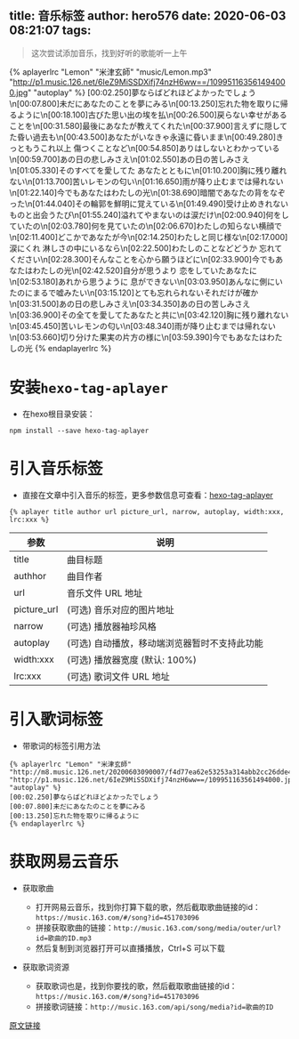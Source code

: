 title: 音乐标签
author: hero576
date: 2020-06-03 08:21:07
tags:
---
> 这次尝试添加音乐，找到好听的歌能听一上午

<!--more-->
{% aplayerlrc "Lemon" "米津玄師" "music/Lemon.mp3" "http://p1.music.126.net/6IeZ9MiSSDXifj74nzH6ww==/109951163561494000.jpg" "autoplay" %}
[00:02.250]夢ならばどれほどよかったでしょう\n[00:07.800]未だにあなたのことを夢にみる\n[00:13.250]忘れた物を取りに帰るように\n[00:18.100]古びた思い出の埃を払\n[00:26.500]戻らない幸せがあることを\n[00:31.580]最後にあなたが教えてくれた\n[00:37.900]言えずに隠してた昏い過去も\n[00:43.500]あなたがいなきゃ永遠に昏いまま\n[00:49.280]きっともうこれ以上 傷つくことなど\n[00:54.850]ありはしないとわかっている\n[00:59.700]あの日の悲しみさえ\n[01:02.550]あの日の苦しみさえ\n[01:05.330]そのすべてを愛してた あなたとともに\n[01:10.200]胸に残り離れない\n[01:13.700]苦いレモンの匂い\n[01:16.650]雨が降り止むまでは帰れない\n[01:22.140]今でもあなたはわたしの光\n[01:38.690]暗闇であなたの背をなぞった\n[01:44.040]その輪郭を鮮明に覚えている\n[01:49.490]受け止めきれないものと出会うたび\n[01:55.240]溢れてやまないのは涙だけ\n[02:00.940]何をしていたの\n[02:03.780]何を見ていたの\n[02:06.670]わたしの知らない横顔で\n[02:11.400]どこかであなたが今\n[02:14.250]わたしと同じ様な\n[02:17.000]涙にくれ 淋しさの中にいるなら\n[02:22.500]わたしのことなどどうか 忘れてください\n[02:28.300]そんなことを心から願うほどに\n[02:33.900]今でもあなたはわたしの光\n[02:42.520]自分が思うより 恋をしていたあなたに\n[02:53.180]あれから思うように 息ができない\n[03:03.950]あんなに側にいたのにまるで嘘みたい\n[03:15.120]とても忘れられないそれだけが確か\n[03:31.500]あの日の悲しみさえ\n[03:34.350]あの日の苦しみさえ\n[03:36.900]その全てを愛してたあなたと共に\n[03:42.120]胸に残り離れない\n[03:45.450]苦いレモンの匂い\n[03:48.340]雨が降り止むまでは帰れない\n[03:53.660]切り分けた果実の片方の様に\n[03:59.390]今でもあなたはわたしの光
{% endaplayerlrc %}

# 安装`hexo-tag-aplayer`

- 在hexo根目录安装：
```
npm install --save hexo-tag-aplayer
```

# 引入音乐标签
- 直接在文章中引入音乐的标签，更多参数信息可查看：[hexo-tag-aplayer](https://github.com/MoePlayer/hexo-tag-aplayer/blob/master/docs/README-zh_cn.md)
```
{% aplayer title author url picture_url, narrow, autoplay, width:xxx, lrc:xxx %}
```

|参数|说明|
|---|---|
|title | 曲目标题
|authhor| 曲目作者
|url| 音乐文件 URL 地址
|picture_url| (可选) 音乐对应的图片地址
|narrow| (可选) 播放器袖珍风格
|autoplay| (可选) 自动播放，移动端浏览器暂时不支持此功能
|width:xxx| (可选) 播放器宽度 (默认: 100%)
|lrc:xxx| (可选) 歌词文件 URL 地址

# 引入歌词标签
- 带歌词的标签引用方法
```
{% aplayerlrc "Lemon" "米津玄師" "http://m8.music.126.net/20200603090007/f4d77ea62e53253a314abb2cc26dde41/ymusic/29dc/f29a/d863/04d4d27f10493306367eae2ee4742894.mp3" "http://p1.music.126.net/6IeZ9MiSSDXifj74nzH6ww==/109951163561494000.jpg" "autoplay" %}
[00:02.250]夢ならばどれほどよかったでしょう
[00:07.800]未だにあなたのことを夢にみる
[00:13.250]忘れた物を取りに帰るように
{% endaplayerlrc %}
```

# 获取网易云音乐
- 获取歌曲
  - 打开网易云音乐，找到你打算下载的歌，然后截取歌曲链接的id：`https://music.163.com/#/song?id=451703096`
  - 拼接获取歌曲的链接：`http://music.163.com/song/media/outer/url?id=歌曲的ID.mp3`
  - 然后复制到浏览器打开可以直播播放，Ctrl+S 可以下载

- 获取歌词资源
  - 获取歌词也是，找到你要找的歌，然后截取歌曲链接的id：`https://music.163.com/#/song?id=451703096`
  - 拼接歌词链接：`http://music.163.com/api/song/media?id=歌曲的ID`


[原文链接](https://liwenhau.github.io/2019/11/15/blogAddMusic/#1-%E8%8E%B7%E5%8F%96%E6%AD%8C%E6%9B%B2%E8%B5%84%E6%BA%90)